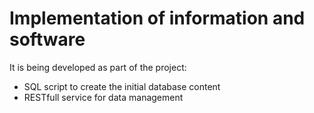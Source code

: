 # Implementation of information and software

It is being developed as part of the project:

- SQL script to create the initial database content
- RESTfull service for data management
